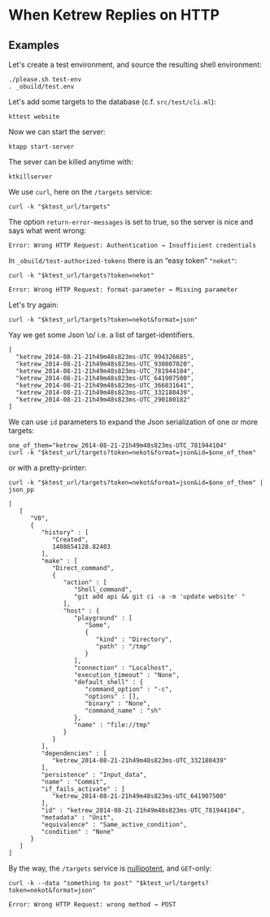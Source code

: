 When Ketrew Replies on HTTP
===========================


Examples
--------

Let's create a test environment, and source the resulting shell environment:

    ./please.sh test-env
    . _obuild/test.env

Let's add some targets to the database (c.f. `src/test/cli.ml`):

    kttest website

Now we can start the server:

    ktapp start-server

The sever can be killed anytime with:

    ktkillserver

We use `curl`, here on the `/targets` service:

    curl -k "$ktest_url/targets"

The option `return-error-messages` is set to true, so the server is nice and
says what went wrong:

```badresult
Error: Wrong HTTP Request: Authentication → Insufficient credentials
```

In `_obuild/test-authorized-tokens` there is an “easy token” `"nekot"`:

    curl -k "$ktest_url/targets?token=nekot"

```badresult
Error: Wrong HTTP Request: format-parameter → Missing parameter
```

Let's try again:

    curl -k "$ktest_url/targets?token=nekot&format=json"

Yay we get some Json \o/ i.e. a list of target-identifiers.

```goodresult
[
  "ketrew_2014-08-21-21h49m48s823ms-UTC_994326685",
  "ketrew_2014-08-21-21h49m48s823ms-UTC_930807020",
  "ketrew_2014-08-21-21h49m48s823ms-UTC_781944104",
  "ketrew_2014-08-21-21h49m48s823ms-UTC_641907500",
  "ketrew_2014-08-21-21h49m48s823ms-UTC_366831641",
  "ketrew_2014-08-21-21h49m48s823ms-UTC_332180439",
  "ketrew_2014-08-21-21h49m48s823ms-UTC_290180182"
]
```

We can use `id` parameters to expand the Json serialization of one or more
targets:

    one_of_them="ketrew_2014-08-21-21h49m48s823ms-UTC_781944104"
    curl -k "$ktest_url/targets?token=nekot&format=json&id=$one_of_them"

or with a pretty-printer:

    curl -k "$ktest_url/targets?token=nekot&format=json&id=$one_of_them" | json_pp

```goodresult
[
   [
      "V0",
      {
         "history" : [
            "Created",
            1408654128.82403
         ],
         "make" : [
            "Direct_command",
            {
               "action" : [
                  "Shell_command",
                  "git add api && git ci -a -m 'update website' "
               ],
               "host" : {
                  "playground" : [
                     "Some",
                     {
                        "kind" : "Directory",
                        "path" : "/tmp"
                     }
                  ],
                  "connection" : "Localhost",
                  "execution_timeout" : "None",
                  "default_shell" : {
                     "command_option" : "-c",
                     "options" : [],
                     "binary" : "None",
                     "command_name" : "sh"
                  },
                  "name" : "file://tmp"
               }
            }
         ],
         "dependencies" : [
            "ketrew_2014-08-21-21h49m48s823ms-UTC_332180439"
         ],
         "persistence" : "Input_data",
         "name" : "Commit",
         "if_fails_activate" : [
            "ketrew_2014-08-21-21h49m48s823ms-UTC_641907500"
         ],
         "id" : "ketrew_2014-08-21-21h49m48s823ms-UTC_781944104",
         "metadata" : "Unit",
         "equivalence" : "Same_active_condition",
         "condition" : "None"
      }
   ]
]
```

By the way, the `/targets` service is
[nullipotent](http://en.wiktionary.org/wiki/nullipotent), and `GET`-only:

    curl -k --data "something to post" "$ktest_url/targets?token=nekot&format=json"

```badresult
Error: Wrong HTTP Request: wrong method → POST
```



<!--
" Vim stuff:

let $ktest_url="https://localhost:8443"
nmap <leader>I 0mki:read !<esc><leader>x`k07x
nmap <leader>E Ilet $<esc>V<leader>xu

-->
